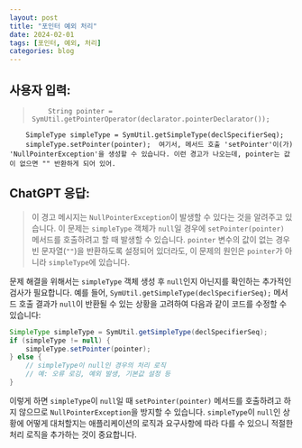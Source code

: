```yaml
---
layout: post
title: "포인터 예외 처리"
date: 2024-02-01
tags: [포인터, 예외, 처리]
categories: blog
---
```


## 사용자 입력:
>         String pointer = SymUtil.getPointerOperator(declarator.pointerDeclarator());
        SimpleType simpleType = SymUtil.getSimpleType(declSpecifierSeq);
        simpleType.setPointer(pointer);  여기서, 메서드 호출 'setPointer'이(가) 'NullPointerException'을 생성할 수 있습니다. 이런 경고가 나오는데, pointer는 값이 없으면 "" 반환하게 되어 있어.

## ChatGPT 응답:
> 이 경고 메시지는 `NullPointerException`이 발생할 수 있다는 것을 알려주고 있습니다. 이 문제는 `simpleType` 객체가 `null`일 경우에 `setPointer(pointer)` 메서드를 호출하려고 할 때 발생할 수 있습니다. `pointer` 변수의 값이 없는 경우 빈 문자열(`""`)을 반환하도록 설정되어 있더라도, 이 문제의 원인은 `pointer`가 아니라 `simpleType`에 있습니다.

문제 해결을 위해서는 `simpleType` 객체 생성 후 `null`인지 아닌지를 확인하는 추가적인 검사가 필요합니다. 예를 들어, `SymUtil.getSimpleType(declSpecifierSeq);` 메서드 호출 결과가 `null`이 반환될 수 있는 상황을 고려하여 다음과 같이 코드를 수정할 수 있습니다:

```java
SimpleType simpleType = SymUtil.getSimpleType(declSpecifierSeq);
if (simpleType != null) {
    simpleType.setPointer(pointer);
} else {
    // simpleType이 null인 경우의 처리 로직
    // 예: 오류 로깅, 예외 발생, 기본값 설정 등
}
```

이렇게 하면 `simpleType`이 `null`일 때 `setPointer(pointer)` 메서드를 호출하려고 하지 않으므로 `NullPointerException`을 방지할 수 있습니다. `simpleType`이 `null`인 상황에 어떻게 대처할지는 애플리케이션의 로직과 요구사항에 따라 다를 수 있으니 적절한 처리 로직을 추가하는 것이 중요합니다.

